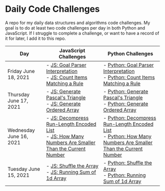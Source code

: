 # Daily Code Challenges
A repo for my daily data structures and algorithms code challenges. My goal is to do at least two code challenges per day in both Python and JavaScript. If I struggle to complete a challenge, or want to have a record of it for later, I add it to this repo.


| Day      | JavaScript Challenges |Python Challenges      | 
| ----------- | ----------- |----------- |
| Friday June 18, 2021    | - [JS: Goal Parser Interpretation](./javascript/arrays/decompressArray/README.md)<br/>- [JS: Count Items Matching a Rule](./javascript/arrays/ruleCounter/README.md)        |- [Python: Goal Parser Interpretation](./python/code_challenges/strings/goal_parser/README.md)<br/>- [Python: Count Items Matching a Rule](./python/code_challenges/arrays/rule_counter/README.md)        |
| Thursday June 17, 2021    | - [JS: Generate Pascal's Triangle](./javascript/arrays/decompressArray/README.md)<br/>- [JS: Generate Ordered Array](./javascript/arrays/orderedArray/README.md)        |- [Python: Generate Pascal's Triangle](./python/code_challenges/misc/pascals_triangle/README.md)<br/>- [Python: Generate Ordered Array](./python/code_challenges/arrays/ordered_array/README.md)        |
| Wednesday June 16, 2021    | - [JS: Decompress Run-Length Encoded List](./javascript/arrays/decompressArray/README.md)<br/>- [JS: How Many Numbers Are Smaller Than the Current Number](./javascript/arrays/smallerNumbers/README.md)        |- [Python: Decompress Run-Length Encoded List](./python/code_challenges/arrays/decompress_array/README.md)<br/>- [Python: How Many Numbers Are Smaller Than the Current Number](./python/code_challenges/arrays/smaller_numbers/README.md)        |
| Tuesday June 15, 2021       | - [JS: Shuffle the Array](./javascript/arrays/arrayShuffle/README.md)<br/>- [JS: Running Sum of 1d Array](./javascript/arrays/runningTotal/README.md)             |- [Python: Shuffle the Array](./python/code_challenges/arrays/array_shuffle/README.md)<br/>- [Python: Running Sum of 1d Array](./python/code_challenges/arrays/running_total/README.md)           |
